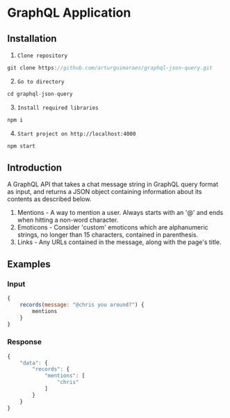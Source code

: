 # GraphQL Application

## Installation

1. `Clone repository`
```js 
git clone https://github.com/arturguimaraes/graphql-json-query.git 
```
2. `Go to directory`
```js 
cd graphql-json-query
```
3. `Install required libraries`
```js 
npm i
```
4. `Start project on http://localhost:4000`
```js 
npm start
```

## Introduction

A GraphQL API that takes a chat message string in GraphQL query format as input, and returns a JSON object containing information about its contents as described below.

1. Mentions - A way to mention a user. Always starts with an '@' and ends when hitting a non-word character.
2. Emoticons - Consider 'custom' emoticons which are alphanumeric strings, no longer than 15 characters, contained in parenthesis.
3. Links - Any URLs contained in the message, along with the page's title.

## Examples

### Input
```js
{
    records(message: "@chris you around?") {
        mentions
    }
}
```

### Response
```js
{
    "data": {
        "records": {
            "mentions": [
                "chris"
            ]
        }
    }
}
```